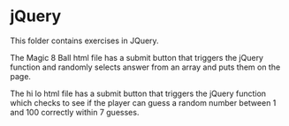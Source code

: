 # jQuery

This folder contains exercises in JQuery. 

The Magic 8 Ball html file has a submit button that triggers the jQuery function and randomly selects answer from an array and puts them on the page.

The hi lo html file has a submit button that triggers the jQuery function which checks to see if the player can guess a random number between 1 and 100 correctly within 7 guesses.
